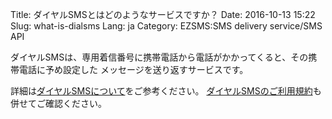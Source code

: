Title: ダイヤルSMSとはどのようなサービスですか？
Date: 2016-10-13 15:22
Slug: what-is-dialsms
Lang: ja
Category: EZSMS:SMS delivery service/SMS API

ダイヤルSMSは、専用着信番号に携帯電話から電話がかかってくると、その携帯電話に予め設定した メッセージを送り返すサービスです。

詳細は[ダイヤルSMSについて](https://www.ezsms.biz/ja/faq/our-service/#dialsms)をご参考ください。 [ダイヤルSMSのご利用規約](https://www.ezsms.biz/ja/faq/dialsms-tos/)も併せてご確認ください。